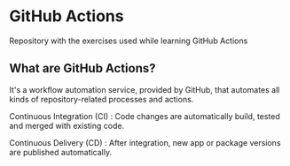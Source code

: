 # GitHub Actions
Repository with the exercises used while learning GitHub Actions

## What are GitHub Actions?
It's a workflow automation service, provided by GitHub, that automates all kinds of repository-related processes and actions.

Continuous Integration (CI)
: Code changes are automatically build, tested and merged with existing code.

Continuous Delivery (CD)
: After integration, new app or package versions are published automatically.
